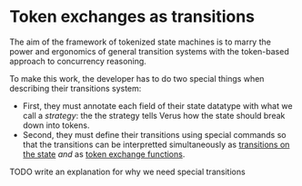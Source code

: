 # Token exchanges as transitions

The aim of the framework of tokenized state machines is to marry the power and ergonomics of general transition systems with the token-based approach to concurrency reasoning.

To make this work, the developer has to do two special things when describing their transitions system:

 * First, they must annotate each field of their state datatype with what we call a _strategy_: the the strategy tells Verus how the state should break down into tokens.
 * Second, they must define their transitions using special commands so that the transitions can be interpretted simultaneously as [transitions on the state](./components.md)  _and_ as [token exchange functions](./thinking-tokens.md).

TODO write an explanation for why we need special transitions

